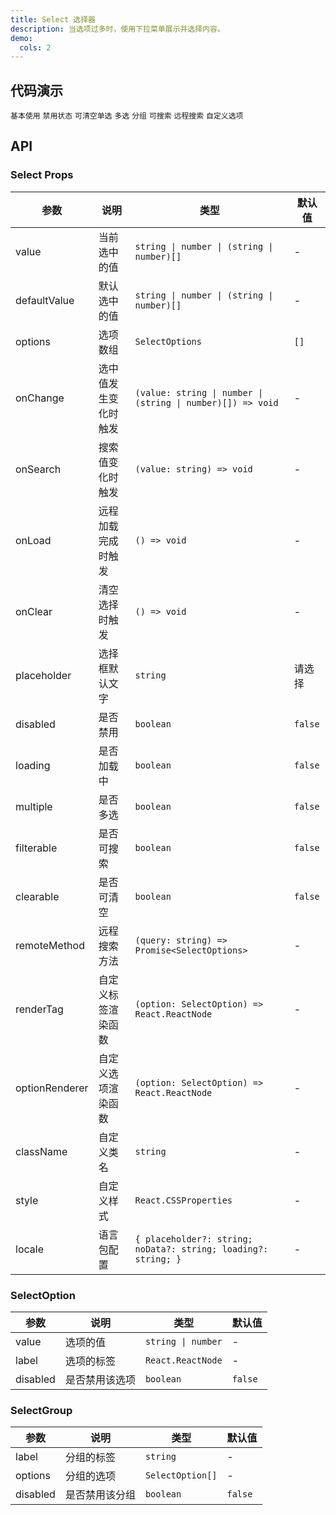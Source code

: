 ```yaml
---
title: Select 选择器
description: 当选项过多时，使用下拉菜单展示并选择内容。
demo:
  cols: 2
---
```


## 代码演示

<code src="./demos/demo1.tsx" description="适用广泛的基础单选。">基本使用</code>
<code src="./demos/demo3.tsx" description="选择器不可用状态。">禁用状态</code>
<code src="./demos/demo6.tsx" description="包含清空按钮，可将选择器清空为初始状态。">可清空单选</code>
<code src="./demos/demo2.tsx" description="适用性较广的基础多选，用 Tag 展示已选项。">多选</code>
<code src="./demos/demo4.tsx" description="备选项进行分组展示。">分组</code>
<code src="./demos/demo5.tsx" description="可以利用搜索功能快速查找选项。">可搜索</code>
<code src="./demos/demo7.tsx" description="从服务器搜索数据，输入关键字进行查找。">远程搜索</code>
<code src="./demos/demo8.tsx" description="可以自定义备选项的渲染内容。">自定义选项</code>

## API

### Select Props

| 参数 | 说明 | 类型 | 默认值 |
| --- | --- | --- | --- |
| value | 当前选中的值 | `string \| number \| (string \| number)[]` | - |
| defaultValue | 默认选中的值 | `string \| number \| (string \| number)[]` | - |
| options | 选项数组 | `SelectOptions` | `[]` |
| onChange | 选中值发生变化时触发 | `(value: string \| number \| (string \| number)[]) => void` | - |
| onSearch | 搜索值变化时触发 | `(value: string) => void` | - |
| onLoad | 远程加载完成时触发 | `() => void` | - |
| onClear | 清空选择时触发 | `() => void` | - |
| placeholder | 选择框默认文字 | `string` | 请选择 |
| disabled | 是否禁用 | `boolean` | `false` |
| loading | 是否加载中 | `boolean` | `false` |
| multiple | 是否多选 | `boolean` | `false` |
| filterable | 是否可搜索 | `boolean` | `false` |
| clearable | 是否可清空 | `boolean` | `false` |
| remoteMethod | 远程搜索方法 | `(query: string) => Promise<SelectOptions>` | - |
| renderTag | 自定义标签渲染函数 | `(option: SelectOption) => React.ReactNode` | - |
| optionRenderer | 自定义选项渲染函数 | `(option: SelectOption) => React.ReactNode` | - |
| className | 自定义类名 | `string` | - |
| style | 自定义样式 | `React.CSSProperties` | - |
| locale | 语言包配置 | `{ placeholder?: string; noData?: string; loading?: string; }` | - |

### SelectOption

| 参数     | 说明           | 类型               | 默认值  |
| -------- | -------------- | ------------------ | ------- |
| value    | 选项的值       | `string \| number` | -       |
| label    | 选项的标签     | `React.ReactNode`  | -       |
| disabled | 是否禁用该选项 | `boolean`          | `false` |

### SelectGroup

| 参数     | 说明           | 类型             | 默认值  |
| -------- | -------------- | ---------------- | ------- |
| label    | 分组的标签     | `string`         | -       |
| options  | 分组的选项     | `SelectOption[]` | -       |
| disabled | 是否禁用该分组 | `boolean`        | `false` |
